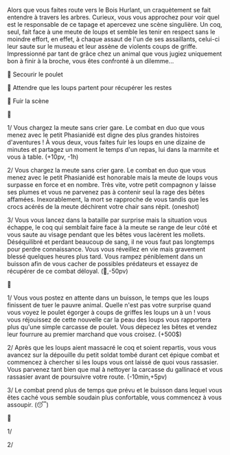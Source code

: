 Alors que vous faites route vers le Bois Hurlant, un craquètement se fait entendre à travers les arbres. Curieux, vous vous approchez pour voir quel est le responsable de ce tapage et apercevez une scène singulière. Un coq, seul, fait face à une meute de loups et semble les tenir en respect sans le moindre effort, en effet, à chaque assaut de l'un de ses assaillants, celui-ci leur saute sur le museau et leur assène de violents coups de griffe. Impressionné par tant de grâce chez un animal que vous jugiez uniquement bon à finir à la broche, vous êtes confronté à un dilemme...

🐔 Secourir le poulet

🍗 Attendre que les loups partent pour récupérer les restes

🏃 Fuir la scène


🐔

1/ Vous chargez la meute sans crier gare. Le combat en duo que vous menez avec le petit Phasianidé est digne des plus grandes histoires d'aventures ! À vous deux, vous faites fuir les loups en une dizaine de minutes et partagez un moment le temps d'un repas, lui dans la marmite et vous à table. 
(+10pv, -1h)

2/ Vous chargez la meute sans crier gare. Le combat en duo que vous menez avec le petit Phasianidé est honorable mais la meute de loups vous surpasse en force et en nombre. Très vite, votre petit compagnon y laisse ses plumes et vous ne parvenez pas à contenir seul la rage des bêtes affamées. Inexorablement, la mort se rapproche de vous tandis que les crocs acérés de la meute déchirent votre chair sans répit. (oneshot)

3/ Vous vous lancez dans la bataille par surprise mais la situation vous échappe, le coq qui semblait faire face à la meute se range de leur côté et vous saute au visage pendant que les bêtes vous lacèrent les mollets. Déséquilibré et perdant beaucoup de sang, il ne vous faut pas longtemps pour perdre connaissance. Vous vous réveillez en vie mais gravement blessé quelques heures plus tard. Vous rampez péniblement dans un buisson afin de vous cacher de possibles prédateurs et essayez de récupérer de ce combat déloyal. 
(🤕,-50pv)


🍗

1/ Vous vous postez en attente dans un buisson, le temps que les loups finissent de tuer le pauvre animal. Quelle n'est pas votre surprise quand vous voyez le poulet égorger à coups de griffes les loups un à un ! vous vous réjouissez de cette nouvelle car la peau des loups vous rapportera plus qu'une simple carcasse de poulet. Vous dépecez les bêtes et vendez leur fourrure au premier marchand que vous croisez.
(+500$)

2/ Après que les loups aient massacré le coq et soient repartis, vous vous avancez sur la dépouille du petit soldat tombé durant cet épique combat et commencez à chercher si les loups vous ont laissé de quoi vous rassasier. Vous parvenez tant bien que mal à nettoyer la carcasse du gallinacé et vous rassasier avant de poursuivre votre route.
(-10min,+5pv)

3/ Le combat prend plus de temps que prévu et le buisson dans lequel vous êtes caché vous semble soudain plus confortable, vous commencez à vous assoupir.
(😴)


🏃

1/

2/
